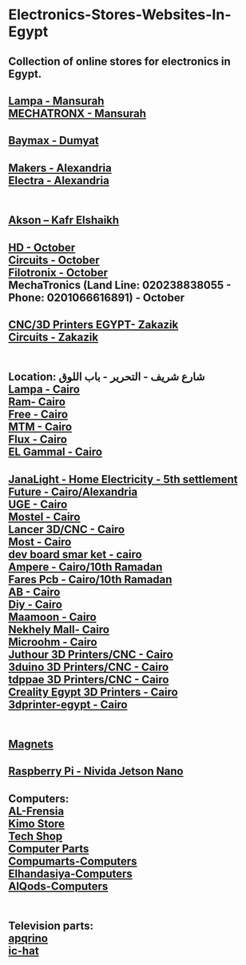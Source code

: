 # Electronics-Stores-Websites-In-Egypt
Collection of online stores for electronics in Egypt.<br>
---
[Lampa - Mansurah](https://lampatronics.com/)<br>
[MECHATRONX - Mansurah](https://mecha-tronx.com/)<br>
---
[Baymax - Dumyat](http://www.baymax-estore.com/)<br>
---
[Makers - Alexandria](https://makerselectronics.com/)<br>
[Electra - Alexandria](https://electra.store/)<br><br>
---
[Akson – Kafr Elshaikh](https://aksonelectronics.com/)<br>
---
[HD - October](https://hdelectronicseg.com/)<br>
[Circuits - October](https://circuits-elec.com/)<br>
[Filotronix - October](https://www.filotronix.com/)<br>
MechaTronics (Land Line: 020238838055 - Phone: 0201066616891) - October<br>
---
[CNC/3D Printers EGYPT- Zakazik](https://cncegy.com/)<br>
[Circuits - Zakazik](https://circuit-electronics.com/)<br><br>
---
**Location: شارع شريف - التحرير - باب اللوق**
<br>
[Lampa - Cairo](https://lampatronics.com/)<br>
[Ram- Cairo](https://www.ram-e-shop.com/)<br>
[Free - Cairo](https://free-electronic.com/)<br>
[MTM - Cairo](https://mtm-electronic.com/)<br>
[Flux - Cairo](https://fluxelectronix.com/)<br>
[EL Gammal - Cairo](http://www.elgammalelectronics.com/)<br>
---
[JanaLight - Home Electricity - 5th settlement](https://janalight.com/)<br>
[Future - Cairo/Alexandria](https://store.fut-electronics.com/)<br>
[UGE - Cairo](https://uge-one.com/)<br>
[Mostel - Cairo](https://mostelectronic.com/)<br>
[Lancer 3D/CNC - Cairo](https://lancer3d.com/)<br>
[Most - Cairo](https://alamirstore.com/)<br>
[dev board smar ket - cairo](https://devboardsmarket.com/)<br>
[Ampere - Cairo/10th Ramadan](https://www.ampere-electronics.com/)<br>
[Fares Pcb - Cairo/10th Ramadan](https://fares-pcb.com/)<br>
[AB - Cairo](https://ab-eshop.store.link/)<br>
[Diy - Cairo](https://diyelectronicsegypt.com/)<br>
[Maamoon - Cairo](https://www.maamoon.com/)<br>
[Nekhely Mall- Cairo](https://www.elnekhely.com/)<br>
[Microohm - Cairo](https://microohm-eg.com/)<br>
[Juthour 3D Printers/CNC - Cairo](https://www.juthour-tech.com/)<br>
[3duino 3D Printers/CNC - Cairo](https://www.3duino.com/)<br>
[tdppae 3D Printers/CNC - Cairo](https://tdppae.com/)<br>
[Creality Egypt 3D Printers - Cairo](https://www.crealityegypt.com/)<br>
[3dprinter-egypt - Cairo](https://3dprinter-egypt.com/)<br><br>
---
[Magnets](https://www.facebook.com/4Magnet)<br>
---
[Raspberry Pi - Nivida Jetson Nano](https://www.facebook.com/rpegypt20)<br>
---
Computers:<br>
[AL-Frensia](https://alfrensia.com/en/)<br>
[Kimo Store](https://kimostore.net/)<br>
[Tech Shop](https://techshopeg.com/)<br>
[Computer Parts](https://www.almasrya.net/)<br>
[Compumarts-Computers](https://www.compumarts.com/)<br>
[Elhandasiya-Computers](https://elhandasiya.com/)<br>
[AlQods-Computers](https://offercomputer.com/)<br><br>
---
Television parts:<br>
[apqrino](https://apqrino.com/)<br>
[ic-hat](https://ic-hat.com/ar/)<br>
---
